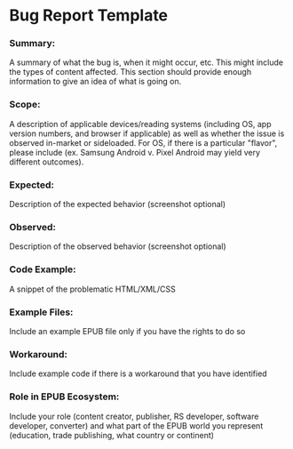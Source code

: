 # Bug Report Template

### Summary: 
A summary of what the bug is, when it might occur, etc. This might include the types of content affected. This section should provide enough information to give an idea of what is going on.

### Scope: 
A description of applicable devices/reading systems (including OS, app version numbers, and browser if applicable) as well as whether the issue is observed in-market or sideloaded. For OS, if there is a particular "flavor", please include (ex. Samsung Android v. Pixel Android may yield very different outcomes).

### Expected: 
Description of the expected behavior (screenshot optional)

### Observed: 
Description of the observed behavior (screenshot optional)

### Code Example: 
A snippet of the problematic HTML/XML/CSS

### Example Files:
Include an example EPUB file only if you have the rights to do so

### Workaround:
Include example code if there is a workaround that you have identified

### Role in EPUB Ecosystem:
Include your role (content creator, publisher, RS developer, software developer, converter) and what part of the EPUB world you represent (education, trade publishing, what country or continent)

